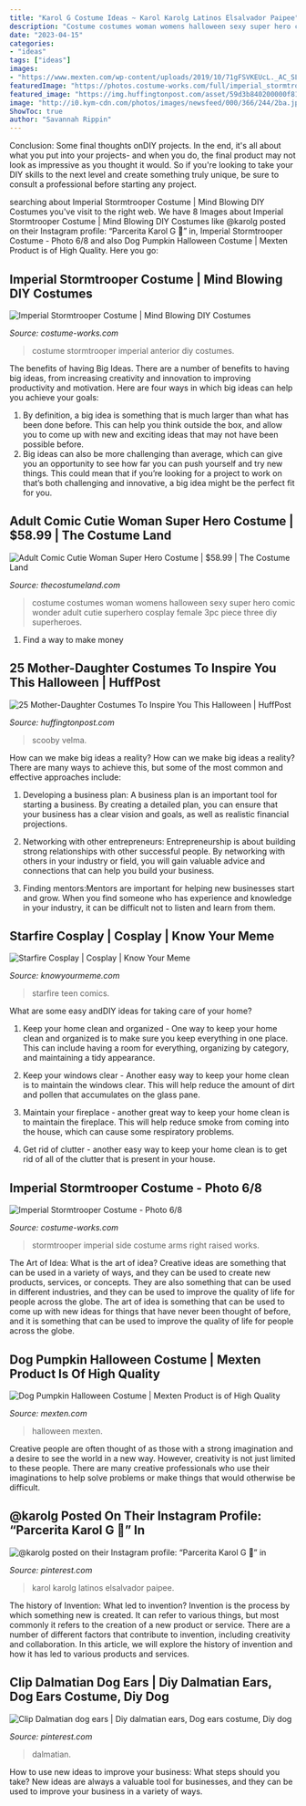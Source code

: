 ```yaml
---
title: "Karol G Costume Ideas ~ Karol Karolg Latinos Elsalvador Paipee"
description: "Costume costumes woman womens halloween sexy super hero comic wonder adult cutie superhero cosplay female 3pc piece three diy superheroes"
date: "2023-04-15"
categories:
- "ideas"
tags: ["ideas"]
images:
- "https://www.mexten.com/wp-content/uploads/2019/10/71gFSVKEUcL._AC_SL1050_-800x799-1-768x768.jpg"
featuredImage: "https://photos.costume-works.com/full/imperial_stormtrooper.jpg"
featured_image: "https://img.huffingtonpost.com/asset/59d3b840200000f815084dbe.jpeg?ops=scalefit_600_noupscale"
image: "http://i0.kym-cdn.com/photos/images/newsfeed/000/366/244/2ba.jpg"
ShowToc: true
author: "Savannah Rippin"
---
```



Conclusion: Some final thoughts onDIY projects.
In the end, it's all about what you put into your projects- and when you do, the final product may not look as impressive as you thought it would. So if you're looking to take your DIY skills to the next level and create something truly unique, be sure to consult a professional before starting any project.

	

		
searching about Imperial Stormtrooper Costume | Mind Blowing DIY Costumes you've visit to the right web. We have 8 Images about Imperial Stormtrooper Costume | Mind Blowing DIY Costumes like @karolg posted on their Instagram profile: “Parcerita Karol G 🏽” in, Imperial Stormtrooper Costume - Photo 6/8 and also Dog Pumpkin Halloween Costume | Mexten Product is of High Quality. Here you go:
		
    
## Imperial Stormtrooper Costume | Mind Blowing DIY Costumes

<img loading=lazy src="https://photos.costume-works.com/full/imperial_stormtrooper.jpg" onerror="this.onerror=null;this.src='https://tse1.mm.bing.net/th?id=OIP.BZ2q1JxWcNTF9Cao_RUGqAHaLq&amp;pid=15.1';" alt="Imperial Stormtrooper Costume | Mind Blowing DIY Costumes">

_Source: costume-works.com_

>costume stormtrooper imperial anterior diy costumes. 

	

The benefits of having Big Ideas.
There are a number of benefits to having big ideas, from increasing creativity and innovation to improving productivity and motivation. Here are four ways in which big ideas can help you achieve your goals: 
1. By definition, a big idea is something that is much larger than what has been done before. This can help you think outside the box, and allow you to come up with new and exciting ideas that may not have been possible before. 
2. Big ideas can also be more challenging than average, which can give you an opportunity to see how far you can push yourself and try new things. This could mean that if you’re looking for a project to work on that’s both challenging and innovative, a big idea might be the perfect fit for you. 

    
## Adult Comic Cutie Woman Super Hero Costume | $58.99 | The Costume Land

<img loading=lazy src="http://www.thecostumeland.com/images/zoom/rm4376-comic-cutie-women-super-hero-halloween-costumes_1.jpg" onerror="this.onerror=null;this.src='https://tse3.mm.bing.net/th?id=OIP.P_6ge8Xbhxgzo9i_FAdwEAHaRW&amp;pid=15.1';" alt="Adult Comic Cutie Woman Super Hero Costume | $58.99 | The Costume Land">

_Source: thecostumeland.com_

>costume costumes woman womens halloween sexy super hero comic wonder adult cutie superhero cosplay female 3pc piece three diy superheroes. 

	

1. Find a way to make money 

    
## 25 Mother-Daughter Costumes To Inspire You This Halloween | HuffPost

<img loading=lazy src="https://img.huffingtonpost.com/asset/59d3b840200000f815084dbe.jpeg?ops=scalefit_600_noupscale" onerror="this.onerror=null;this.src='https://tse2.mm.bing.net/th?id=OIP.SFP7OENhp4Q2-9cuzRp_FQHaJ4&amp;pid=15.1';" alt="25 Mother-Daughter Costumes To Inspire You This Halloween | HuffPost">

_Source: huffingtonpost.com_

>scooby velma. 

	

How can we make big ideas a reality?
How can we make big ideas a reality? There are many ways to achieve this, but some of the most common and effective approaches include:
1. Developing a business plan: A business plan is an important tool for starting a business. By creating a detailed plan, you can ensure that your business has a clear vision and goals, as well as realistic financial projections.

2. Networking with other entrepreneurs: Entrepreneurship is about building strong relationships with other successful people. By networking with others in your industry or field, you will gain valuable advice and connections that can help you build your business.

3. Finding mentors:Mentors are important for helping new businesses start and grow. When you find someone who has experience and knowledge in your industry, it can be difficult not to listen and learn from them.


    
## Starfire Cosplay | Cosplay | Know Your Meme

<img loading=lazy src="http://i0.kym-cdn.com/photos/images/newsfeed/000/366/244/2ba.jpg" onerror="this.onerror=null;this.src='https://tse3.mm.bing.net/th?id=OIP.KJBspwqkCUJj4yQtczIomgAAAA&amp;pid=15.1';" alt="Starfire Cosplay | Cosplay | Know Your Meme">

_Source: knowyourmeme.com_

>starfire teen comics. 

	

What are some easy andDIY ideas for taking care of your home?
1. Keep your home clean and organized - One way to keep your home clean and organized is to make sure you keep everything in one place. This can include having a room for everything, organizing by category, and maintaining a tidy appearance.
2. Keep your windows clear - Another easy way to keep your home clean is to maintain the windows clear. This will help reduce the amount of dirt and pollen that accumulates on the glass pane.

3. Maintain your fireplace - another great way to keep your home clean is to maintain the fireplace. This will help reduce smoke from coming into the house, which can cause some respiratory problems.

4. Get rid of clutter - another easy way to keep your home clean is to get rid of all of the clutter that is present in your house.

    
## Imperial Stormtrooper Costume - Photo 6/8

<img loading=lazy src="http://photos.costume-works.com/full/imperial_stormtrooper5.jpg" onerror="this.onerror=null;this.src='https://tse1.mm.bing.net/th?id=OIP.YDJ1Dno8IhIsitHrp1bKzgHaJ3&amp;pid=15.1';" alt="Imperial Stormtrooper Costume - Photo 6/8">

_Source: costume-works.com_

>stormtrooper imperial side costume arms right raised works. 

	

The Art of Idea: What is the art of idea?
Creative ideas are something that can be used in a variety of ways, and they can be used to create new products, services, or concepts. They are also something that can be used in different industries, and they can be used to improve the quality of life for people across the globe. The art of idea is something that can be used to come up with new ideas for things that have never been thought of before, and it is something that can be used to improve the quality of life for people across the globe.

    
## Dog Pumpkin Halloween Costume | Mexten Product Is Of High Quality

<img loading=lazy src="https://www.mexten.com/wp-content/uploads/2019/10/71gFSVKEUcL._AC_SL1050_-800x799-1-768x768.jpg" onerror="this.onerror=null;this.src='https://tse3.mm.bing.net/th?id=OIP.ESc9nqnI_zFGZNwFa-enAAHaHa&amp;pid=15.1';" alt="Dog Pumpkin Halloween Costume | Mexten Product is of High Quality">

_Source: mexten.com_

>halloween mexten. 

	

Creative people are often thought of as those with a strong imagination and a desire to see the world in a new way. However, creativity is not just limited to these people. There are many creative professionals who use their imaginations to help solve problems or make things that would otherwise be difficult.

    
## @karolg Posted On Their Instagram Profile: “Parcerita Karol G 🏽” In

<img loading=lazy src="https://i.pinimg.com/736x/ce/c7/b2/cec7b21cbb00c51dc4a1b4b401cd42bc.jpg" onerror="this.onerror=null;this.src='https://tse1.mm.bing.net/th?id=OIP.Js3Zp3B67ZKqka33NQkXtgHaJQ&amp;pid=15.1';" alt="@karolg posted on their Instagram profile: “Parcerita Karol G 🏽” in">

_Source: pinterest.com_

>karol karolg latinos elsalvador paipee. 

	

The history of Invention: What led to invention?
Invention is the process by which something new is created. It can refer to various things, but most commonly it refers to the creation of a new product or service. There are a number of different factors that contribute to invention, including creativity and collaboration. In this article, we will explore the history of invention and how it has led to various products and services.

    
## Clip Dalmatian Dog Ears | Diy Dalmatian Ears, Dog Ears Costume, Diy Dog

<img loading=lazy src="https://i.pinimg.com/originals/aa/d7/9d/aad79dec1392b45278b527ba84f4dd22.jpg" onerror="this.onerror=null;this.src='https://tse2.mm.bing.net/th?id=OIP.gTrgFyuU8_1I1OF5DRltrwHaJ4&amp;pid=15.1';" alt="Clip Dalmatian dog ears | Diy dalmatian ears, Dog ears costume, Diy dog">

_Source: pinterest.com_

>dalmatian. 

	

How to use new ideas to improve your business: What steps should you take?
New ideas are always a valuable tool for businesses, and they can be used to improve your business in a variety of ways.

